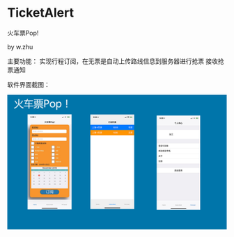 # TicketAlert

火车票Pop!

by w.zhu

主要功能：
  实现行程订阅，在无票是自动上传路线信息到服务器进行抢票
  接收抢票通知
  
软件界面截图：

![Alt text](https://github.com/Oklahomawhore/TicketAlert/blob/master/TicketAlert/Supporting%20Files/App%E7%95%8C%E9%9D%A2.jpg
)
  
  
